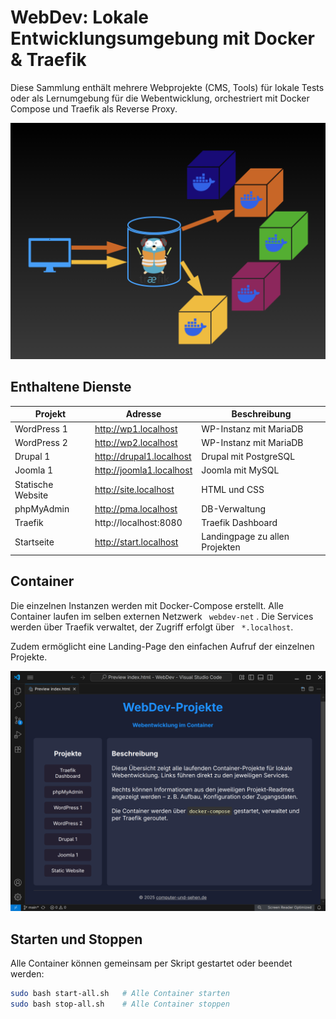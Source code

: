 
# WebDev: Lokale Entwicklungsumgebung mit Docker & Traefik

Diese Sammlung enthält mehrere Webprojekte (CMS, Tools) für lokale Tests oder als Lernumgebung für die Webentwicklung, orchestriert mit Docker Compose und Traefik als Reverse Proxy.


![Schaubild, Anfragen weiterleiten über Traefik](assets/traefik-docker.png)

## Enthaltene Dienste

| Projekt      | Adresse                 | Beschreibung         |
|--------------|--------------------------|-----------------------|
| WordPress 1  | http://wp1.localhost     | WP-Instanz mit MariaDB |
| WordPress 2  | http://wp2.localhost     | WP-Instanz mit MariaDB | 
| Drupal 1     | http://drupal1.localhost | Drupal mit PostgreSQL  |
| Joomla 1     | http://joomla1.localhost | Joomla mit MySQL       |
| Statische Website | http://site.localhost | HTML und CSS
| phpMyAdmin   | http://pma.localhost     | DB-Verwaltung          |
| Traefik      | http://localhost:8080    | Traefik Dashboard      |
| Startseite   | http://start.localhost   | Landingpage zu allen Projekten |

## Container

Die einzelnen Instanzen werden mit Docker-Compose erstellt. Alle Container laufen im selben externen Netzwerk ` webdev-net` . Die Services werden über Traefik verwaltet, der Zugriff erfolgt über ` *.localhost`. 

Zudem ermöglicht eine Landing-Page den einfachen Aufruf der einzelnen Projekte.

![screenshot landingpage](assets/landingpage-preview.png) 


## Starten und Stoppen

Alle Container können gemeinsam per Skript gestartet oder beendet werden:

```bash
sudo bash start-all.sh   # Alle Container starten
sudo bash stop-all.sh    # Alle Container stoppen
```
